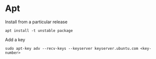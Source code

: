 Apt
===

Install from a particular release

```shell
apt install -t unstable package
```

Add a key

```shell
sudo apt-key adv --recv-keys --keyserver keyserver.ubuntu.com <key-number>
```
